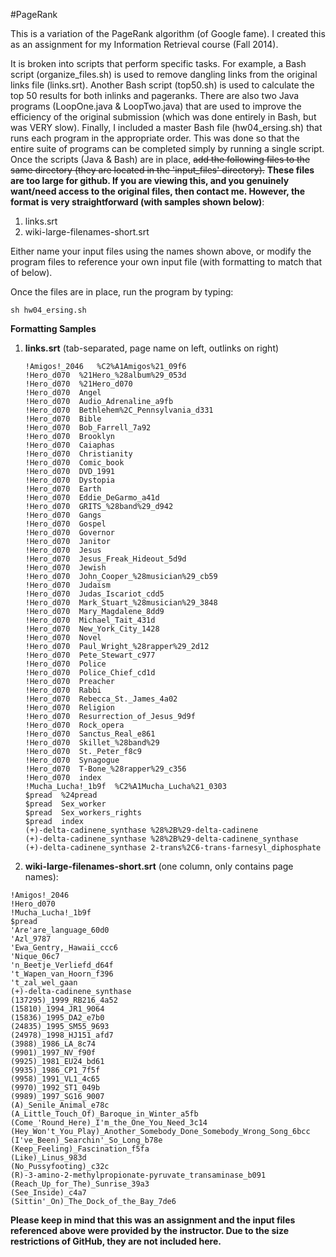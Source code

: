 #PageRank

This is a variation of the PageRank algorithm (of Google fame). I created this
as an assignment for my Information Retrieval course (Fall 2014).

It is broken into scripts that perform specific tasks. For
example, a Bash script (organize_files.sh) is used to remove dangling links from
the original links file (links.srt). Another Bash script (top50.sh) is used to
calculate the top 50 results for both inlinks and pageranks. There are also two
Java programs (LoopOne.java & LoopTwo.java) that are used to improve the
efficiency of the original submission (which was done entirely in Bash, but was
VERY slow). Finally, I included a master Bash file (hw04_ersing.sh) that runs
each program in the appropriate order. This was done so that the entire suite of
programs can be completed simply by running a single script. Once the scripts
(Java & Bash) are in place, ~~add the following files to the same directory (they
are located in the 'input_files' directory).~~ **These files are too large for github.
If you are viewing this, and you genuinely want/need access to the original files,
then contact me. However, the format is very straightforward (with samples shown
below)**:

1. links.srt
2. wiki-large-filenames-short.srt

Either name your input files using the names shown above, or modify the program
files to reference your own input file (with formatting to match that of below).

Once the files are in place, run the program by typing: 

```
sh hw04_ersing.sh
```

**Formatting Samples**

1. **links.srt** (tab-separated, page name on left, outlinks on right)
	 
	```
	!Amigos!_2046	%C2%A1Amigos%21_09f6
	!Hero_d070	%21Hero_%28album%29_053d
	!Hero_d070	%21Hero_d070
	!Hero_d070	Angel
	!Hero_d070	Audio_Adrenaline_a9fb
	!Hero_d070	Bethlehem%2C_Pennsylvania_d331
	!Hero_d070	Bible
	!Hero_d070	Bob_Farrell_7a92
	!Hero_d070	Brooklyn
	!Hero_d070	Caiaphas
	!Hero_d070	Christianity
	!Hero_d070	Comic_book
	!Hero_d070	DVD_1991
	!Hero_d070	Dystopia
	!Hero_d070	Earth
	!Hero_d070	Eddie_DeGarmo_a41d
	!Hero_d070	GRITS_%28band%29_d942
	!Hero_d070	Gangs
	!Hero_d070	Gospel
	!Hero_d070	Governor
	!Hero_d070	Janitor
	!Hero_d070	Jesus
	!Hero_d070	Jesus_Freak_Hideout_5d9d
	!Hero_d070	Jewish
	!Hero_d070	John_Cooper_%28musician%29_cb59
	!Hero_d070	Judaism
	!Hero_d070	Judas_Iscariot_cdd5
	!Hero_d070	Mark_Stuart_%28musician%29_3848
	!Hero_d070	Mary_Magdalene_8dd9
	!Hero_d070	Michael_Tait_431d
	!Hero_d070	New_York_City_1428
	!Hero_d070	Novel
	!Hero_d070	Paul_Wright_%28rapper%29_2d12
	!Hero_d070	Pete_Stewart_c977
	!Hero_d070	Police
	!Hero_d070	Police_Chief_cd1d
	!Hero_d070	Preacher
	!Hero_d070	Rabbi
	!Hero_d070	Rebecca_St._James_4a02
	!Hero_d070	Religion
	!Hero_d070	Resurrection_of_Jesus_9d9f
	!Hero_d070	Rock_opera
	!Hero_d070	Sanctus_Real_e861
	!Hero_d070	Skillet_%28band%29
	!Hero_d070	St._Peter_f8c9
	!Hero_d070	Synagogue
	!Hero_d070	T-Bone_%28rapper%29_c356
	!Hero_d070	index
	!Mucha_Lucha!_1b9f	%C2%A1Mucha_Lucha%21_0303
	$pread	%24pread
	$pread	Sex_worker
	$pread	Sex_workers_rights
	$pread	index
	(+)-delta-cadinene_synthase	%28%2B%29-delta-cadinene
	(+)-delta-cadinene_synthase	%28%2B%29-delta-cadinene_synthase
	(+)-delta-cadinene_synthase	2-trans%2C6-trans-farnesyl_diphosphate
	```
	 
2. **wiki-large-filenames-short.srt** (one column, only contains page names):

```
!Amigos!_2046
!Hero_d070
!Mucha_Lucha!_1b9f
$pread
'Are'are_language_60d0
'Azl_9787
'Ewa_Gentry,_Hawaii_ccc6
'Nique_06c7
'n_Beetje_Verliefd_d64f
't_Wapen_van_Hoorn_f396
't_zal_wel_gaan
(+)-delta-cadinene_synthase
(137295)_1999_RB216_4a52
(15810)_1994_JR1_9064
(15836)_1995_DA2_e7b0
(24835)_1995_SM55_9693
(24978)_1998_HJ151_afd7
(3988)_1986_LA_8c74
(9901)_1997_NV_f90f
(9925)_1981_EU24_bd61
(9935)_1986_CP1_7f5f
(9958)_1991_VL1_4c65
(9970)_1992_ST1_049b
(9989)_1997_SG16_9007
(A)_Senile_Animal_e78c
(A_Little_Touch_Of)_Baroque_in_Winter_a5fb
(Come_'Round_Here)_I'm_the_One_You_Need_3c14
(Hey_Won't_You_Play)_Another_Somebody_Done_Somebody_Wrong_Song_6bcc
(I've_Been)_Searchin'_So_Long_b78e
(Keep_Feeling)_Fascination_f5fa
(Like)_Linus_983d
(No_Pussyfooting)_c32c
(R)-3-amino-2-methylpropionate-pyruvate_transaminase_b091
(Reach_Up_for_The)_Sunrise_39a3
(See_Inside)_c4a7
(Sittin'_On)_The_Dock_of_the_Bay_7de6
```

**Please keep in mind that this was an assignment and the input files referenced
above were provided by the instructor. Due to the size restrictions of GitHub, they
are not included here.**
